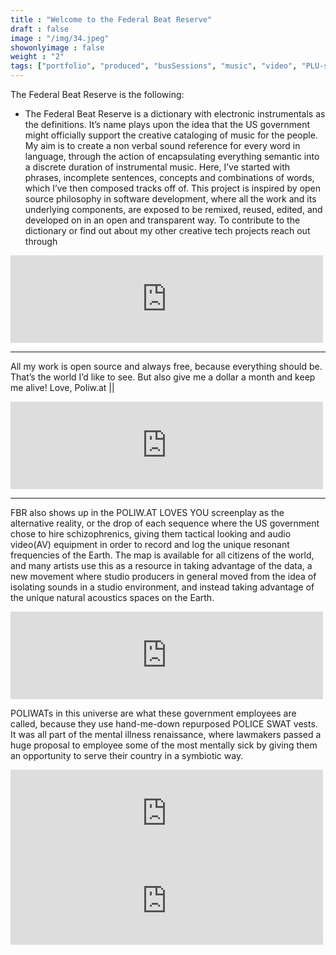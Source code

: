 ```yaml
---
title : "Welcome to the Federal Beat Reserve"
draft : false
image : "/img/34.jpeg"
showonlyimage : false
weight : "2"
tags: ["portfolio", "produced", "busSessions", "music", "video", "PLU-screenplay"]
---
```



The Federal Beat Reserve is the following:

  - The Federal Beat Reserve is a dictionary with electronic instrumentals as the definitions. It’s name plays upon the idea that the US government might officially support the creative cataloging of music for the people.
My aim is to create a non verbal sound reference for every word in language, through the action of encapsulating everything semantic into a discrete duration of instrumental music. Here, I’ve started with phrases, incomplete sentences, concepts and combinations of words, which I’ve then composed tracks off of.
This project is inspired by open source philosophy in software development, where all the work and its underlying components, are exposed to be remixed, reused, edited, and developed on in an open and transparent way.
To contribute to the dictionary or find out about my other creative tech projects reach out through

<iframe src="https://archive.org/embed/FBR11CincoDeMayoInSanFrancisco" width="500" height="140" frameborder="0" webkitallowfullscreen="true" mozallowfullscreen="true" allowfullscreen></iframe>

___

All my work is open source and always free, because everything should be. That’s the world I’d like to see. But also give me a dollar a month and keep me alive! Love, Poliw.at ||

<iframe src="https://archive.org/embed/FBR-she-sitting-pretty-stems" width="500" height="140" frameborder="0" webkitallowfullscreen="true" mozallowfullscreen="true" allowfullscreen></iframe>

___
FBR also shows up in the POLIW.AT LOVES YOU screenplay as the alternative reality, or the drop of each sequence where the US government chose to hire schizophrenics, giving them tactical looking and audio video(AV) equipment in order to record and log the unique resonant frequencies of the Earth. The map is available for all citizens of the world, and many artists use this as a resource in taking advantage of the data, a new movement where studio producers in general moved from the idea of isolating sounds in a studio environment, and instead taking advantage of the unique natural acoustics spaces on the Earth.

<iframe src="https://archive.org/embed/federal-beat-reserve_201909" width="500" height="140" frameborder="0" webkitallowfullscreen="true" mozallowfullscreen="true" allowfullscreen></iframe>

POLIWATs in this universe are what these government employees are called, because they use hand-me-down repurposed POLICE SWAT vests. It was all part of the mental illness renaissance, where lawmakers passed a huge proposal to employee some of the most mentally sick by giving them an opportunity to serve their country in a symbiotic
way.           

<iframe src="https://archive.org/embed/FBR10V1MayTheFourthBeWithYouPOLIW.AT" width="500" height="140" frameborder="0" webkitallowfullscreen="true" mozallowfullscreen="true" allowfullscreen></iframe>

<iframe src="https://archive.org/embed/FBR5HappyHandsV1" width="500" height="140" frameborder="0" webkitallowfullscreen="true" mozallowfullscreen="true" allowfullscreen></iframe>
